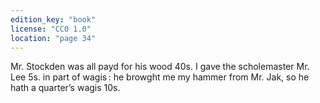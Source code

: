 ```yaml
---
edition_key: "book"
license: "CC0 1.0"
location: "page 34"
---
```

Mr. Stockden was all payd for his wood 40s. I gave
the scholemaster Mr. Lee 5s. in part of wagis : he browght me
my hammer from Mr. Jak, so he hath a quarter’s wagis 10s.
